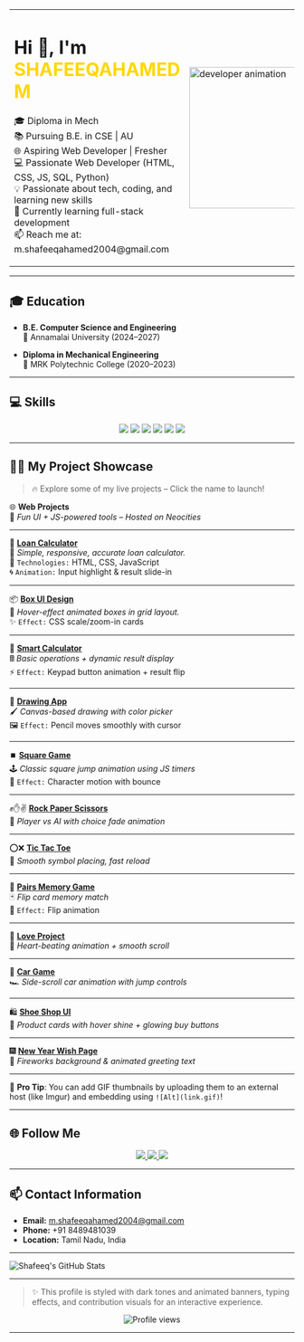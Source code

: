 <table>
  <tr>
    <td>
      <h1>Hi 👋, I'm <span style="color:#FFD700">SHAFEEQAHAMED M</span></h1>
      <p>
        🎓 Diploma in Mech<br>
        📚 Pursuing B.E. in CSE | AU<br>
        🌐 Aspiring Web Developer | Fresher <br>
        💻 Passionate Web Developer (HTML, CSS, JS, SQL, Python) <br>
        💡 Passionate about tech, coding, and learning new skills<br>
        🌱 Currently learning full-stack development <br>
        📫 Reach me at: m.shafeeqahamed2004@gmail.com
      </p>
    </td>
    <td>
      <img src="https://camo.githubusercontent.com/4d9f5ecceb711eec6e2018f38a5677dc657c9738d4a65ba3b928c41c0a45b439/68747470733a2f2f6d69726f2e6d656469756d2e636f6d2f6d61782f313336302f302a37513379765349765f7430696f4a2d5a2e676966" width="250" alt="developer animation">
    </td>
  </tr>
</table>

---

## 🎓 Education 

- **B.E. Computer Science and Engineering**  
  📍 Annamalai University (2024–2027)

- **Diploma in Mechanical Engineering**  
  📍 MRK Polytechnic College (2020–2023)

---

## 💻 Skills

<p align="center">
  <img src="https://img.shields.io/badge/HTML5-E34F26?style=for-the-badge&logo=html5&logoColor=white" />
  <img src="https://img.shields.io/badge/CSS3-1572B6?style=for-the-badge&logo=css3&logoColor=white" />
  <img src="https://img.shields.io/badge/JavaScript-F7DF1E?style=for-the-badge&logo=javascript&logoColor=black" />
  <img src="https://img.shields.io/badge/SQL-003B57?style=for-the-badge&logo=mysql&logoColor=white" />
  <img src="https://img.shields.io/badge/Python-3776AB?style=for-the-badge&logo=python&logoColor=white" />
  <img src="https://img.shields.io/badge/GitHub-181717?style=for-the-badge&logo=github&logoColor=white" />
</p>

---




## 🚀✨ My Project Showcase

> 🔥 Explore some of my live projects – Click the name to launch!

🌐 **Web Projects**  
🎨 *Fun UI + JS-powered tools – Hosted on Neocities*

---

🔢 **[Loan Calculator](https://recyclezone.neocities.org/Loan%20calculator/)**  
💸 *Simple, responsive, accurate loan calculator.*  
🎯 `Technologies:` HTML, CSS, JavaScript  
🌀 `Animation:` Input highlight & result slide-in

---

📦 **[Box UI Design](https://recyclezone.neocities.org/BOX/)**  
🧊 *Hover-effect animated boxes in grid layout.*  
✨ `Effect:` CSS scale/zoom-in cards

---

🧠 **[Smart Calculator](https://recyclezone.neocities.org/Calculator/inex)**  
🖩 *Basic operations + dynamic result display*  
⚡ `Effect:` Keypad button animation + result flip

---

🎨 **[Drawing App](https://recyclezone.neocities.org/Drawing%20App/)**  
🖌️ *Canvas-based drawing with color picker*  
🖼️ `Effect:` Pencil moves smoothly with cursor

---

⏹️ **[Square Game](https://recyclezone.neocities.org/GAMER%2001/)**  
🕹️ *Classic square jump animation using JS timers*  
🚀 `Effect:` Character motion with bounce

---

✊✋✌️ **[Rock Paper Scissors](https://recyclezone.neocities.org/GAMER%2004/Rock%20Paper%20Scissors%20Game)**  
🤖 *Player vs AI with choice fade animation*

---

⭕❌ **[Tic Tac Toe](https://recyclezone.neocities.org/GAMER%2005/Tic%20Tac%20Toe.HTML)**  
🎯 *Smooth symbol placing, fast reload*

---

🧠 **[Pairs Memory Game](https://recyclezone.neocities.org/GAMER%2006/INDEX)**  
🃏 *Flip card memory match*  
📸 `Effect:` Flip animation

---

💌 **[Love Project](https://recyclezone.neocities.org/LoveProject-master/)**  
💖 *Heart-beating animation + smooth scroll*

---

🚗 **[Car Game](https://recyclezone.neocities.org/car/)**  
🏎️ *Side-scroll car animation with jump controls*

---

🛍️ **[Shoe Shop UI](https://recyclezone.neocities.org/project%204%20ok/MY%20SHOE.HTML)**  
👟 *Product cards with hover shine + glowing buy buttons*

---

🎆 **[New Year Wish Page](https://recyclezone.neocities.org/project%206%20ok/)**  
🎉 *Fireworks background & animated greeting text*

---

📌 **Pro Tip**: You can add GIF thumbnails by uploading them to an external host (like Imgur) and embedding using `![Alt](link.gif)`!

---

## 🌐 Follow Me

<p align="center">
  <a href="https://www.linkedin.com/in/shafeeqahamed-m-40b72a309/" target="_blank">
    <img src="https://img.shields.io/badge/LinkedIn-0A66C2?style=for-the-badge&logo=linkedin&logoColor=white" />
  </a>
  <a href="https://github.com/shafeeqahamedinfo" target="_blank">
    <img src="https://img.shields.io/badge/GitHub-181717?style=for-the-badge&logo=github&logoColor=white" />
  </a>
  <a href="https://www.instagram.com/m_shafeeqahamed_sad/" target="_blank">
    <img src="https://img.shields.io/badge/Instagram-E4405F?style=for-the-badge&logo=instagram&logoColor=white" />
  </a>
</p>

---
## 📫 Contact Information
- **Email:** m.shafeeqahamed2004@gmail.com
- **Phone:** +91 8489481039
- **Location:** Tamil Nadu, India
  
---

![Shafeeq's GitHub Stats](https://github-readme-stats.vercel.app/api?username=shafeeqahamedinfo&show_icons=true&theme=tokyonight)


---


> ✨ This profile is styled with dark tones and animated banners, typing effects, and contribution visuals for an interactive experience.

<p align="center">
  <img src="https://komarev.com/ghpvc/?username=shafeeqahamedinfo&style=flat-square&color=yellow" alt="Profile views"/>
</p>

---
